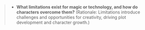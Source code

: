 >- **What limitations exist for magic or technology, and how do characters overcome them?** (Rationale: Limitations introduce challenges and opportunities for creativity, driving plot development and character growth.)